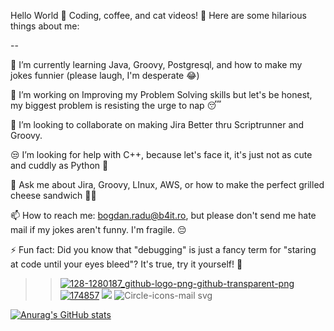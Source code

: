 Hello World 👋
Coding, coffee, and cat videos! 🚀
Here are some hilarious things about me:

--

🌱 I’m currently learning Java, Groovy, Postgresql, and how to make my jokes funnier (please laugh, I'm desperate 😂)

🔭 I’m working on Improving my Problem Solving skills but let's be honest, my biggest problem is resisting the urge to nap 😴

🤝 I’m looking to collaborate on making Jira Better thru Scriptrunner and Groovy.

😒 I’m looking for help with C++, because let's face it, it's just not as cute and cuddly as Python 🐍

💬 Ask me about Jira, Groovy, LInux, AWS, or how to make the perfect grilled cheese sandwich 🍞🧀

📫 How to reach me: bogdan.radu@b4it.ro, but please don't send me hate mail if my jokes aren't funny. I'm fragile. 😔

⚡ Fun fact: Did you know that "debugging" is just a fancy term for "staring at code until your eyes bleed"? It's true, try it yourself! 🤪


>>[![128-1280187_github-logo-png-github-transparent-png](128-1280187_github-logo-png-github-transparent-png.png?cropResize=50,100 "128-1280187_github-logo-png-github-transparent-png")](https://github.com/tathagata1428)   [![174857](174857.png?cropResize=25,50  "174857")](https://www.linkedin.com/in/bogdan-radu-b27964137)
>>[![](small-mail-icon-2.jpg?cropResize=25,50  "")](mailto:bogdan.radu@b4it.ro)
![Circle-icons-mail svg](mailto:bogdan.radu@b4it.ro)

[![Anurag's GitHub stats](https://github-readme-stats.vercel.app/api?username=anuraghazra)](https://github.com/anuraghazra/github-readme-stats)
